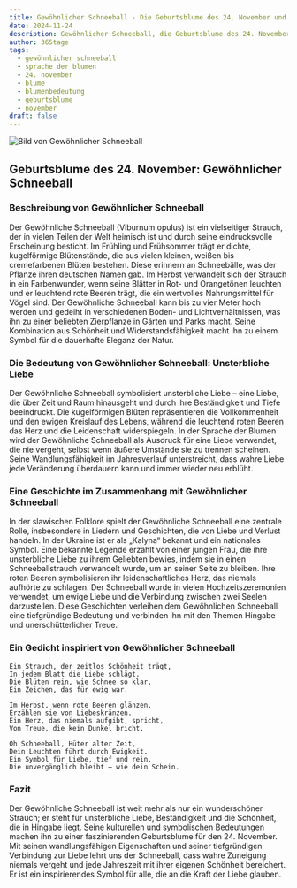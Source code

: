 ```yaml
---
title: Gewöhnlicher Schneeball - Die Geburtsblume des 24. November und ihre Bedeutung
date: 2024-11-24
description: Gewöhnlicher Schneeball, die Geburtsblume des 24. November, symbolisiert Unsterbliche Liebe. Erfahre mehr über ihre Geschichte, Bedeutung und Symbolik in der Sprache der Blumen.
author: 365tage
tags:
  - gewöhnlicher schneeball
  - sprache der blumen
  - 24. november
  - blume
  - blumenbedeutung
  - geburtsblume
  - november
draft: false
---
```


![Bild von Gewöhnlicher Schneeball](https://cdn.pixabay.com/photo/2019/05/19/21/28/viburnum-4215322_640.jpg#center)


## Geburtsblume des 24. November: Gewöhnlicher Schneeball

### Beschreibung von Gewöhnlicher Schneeball

Der Gewöhnliche Schneeball (Viburnum opulus) ist ein vielseitiger Strauch, der in vielen Teilen der Welt heimisch ist und durch seine eindrucksvolle Erscheinung besticht. Im Frühling und Frühsommer trägt er dichte, kugelförmige Blütenstände, die aus vielen kleinen, weißen bis cremefarbenen Blüten bestehen. Diese erinnern an Schneebälle, was der Pflanze ihren deutschen Namen gab. Im Herbst verwandelt sich der Strauch in ein Farbenwunder, wenn seine Blätter in Rot- und Orangetönen leuchten und er leuchtend rote Beeren trägt, die ein wertvolles Nahrungsmittel für Vögel sind. Der Gewöhnliche Schneeball kann bis zu vier Meter hoch werden und gedeiht in verschiedenen Boden- und Lichtverhältnissen, was ihn zu einer beliebten Zierpflanze in Gärten und Parks macht. Seine Kombination aus Schönheit und Widerstandsfähigkeit macht ihn zu einem Symbol für die dauerhafte Eleganz der Natur.

### Die Bedeutung von Gewöhnlicher Schneeball: Unsterbliche Liebe

Der Gewöhnliche Schneeball symbolisiert unsterbliche Liebe – eine Liebe, die über Zeit und Raum hinausgeht und durch ihre Beständigkeit und Tiefe beeindruckt. Die kugelförmigen Blüten repräsentieren die Vollkommenheit und den ewigen Kreislauf des Lebens, während die leuchtend roten Beeren das Herz und die Leidenschaft widerspiegeln. In der Sprache der Blumen wird der Gewöhnliche Schneeball als Ausdruck für eine Liebe verwendet, die nie vergeht, selbst wenn äußere Umstände sie zu trennen scheinen. Seine Wandlungsfähigkeit im Jahresverlauf unterstreicht, dass wahre Liebe jede Veränderung überdauern kann und immer wieder neu erblüht.

### Eine Geschichte im Zusammenhang mit Gewöhnlicher Schneeball

In der slawischen Folklore spielt der Gewöhnliche Schneeball eine zentrale Rolle, insbesondere in Liedern und Geschichten, die von Liebe und Verlust handeln. In der Ukraine ist er als „Kalyna“ bekannt und ein nationales Symbol. Eine bekannte Legende erzählt von einer jungen Frau, die ihre unsterbliche Liebe zu ihrem Geliebten bewies, indem sie in einen Schneeballstrauch verwandelt wurde, um an seiner Seite zu bleiben. Ihre roten Beeren symbolisieren ihr leidenschaftliches Herz, das niemals aufhörte zu schlagen. Der Schneeball wurde in vielen Hochzeitszeremonien verwendet, um ewige Liebe und die Verbindung zwischen zwei Seelen darzustellen. Diese Geschichten verleihen dem Gewöhnlichen Schneeball eine tiefgründige Bedeutung und verbinden ihn mit den Themen Hingabe und unerschütterlicher Treue.

### Ein Gedicht inspiriert von Gewöhnlicher Schneeball

```
Ein Strauch, der zeitlos Schönheit trägt,
In jedem Blatt die Liebe schlägt.
Die Blüten rein, wie Schnee so klar,
Ein Zeichen, das für ewig war.

Im Herbst, wenn rote Beeren glänzen,
Erzählen sie von Liebeskränzen.
Ein Herz, das niemals aufgibt, spricht,
Von Treue, die kein Dunkel bricht.

Oh Schneeball, Hüter alter Zeit,
Dein Leuchten führt durch Ewigkeit.
Ein Symbol für Liebe, tief und rein,
Die unvergänglich bleibt – wie dein Schein.
```

### Fazit

Der Gewöhnliche Schneeball ist weit mehr als nur ein wunderschöner Strauch; er steht für unsterbliche Liebe, Beständigkeit und die Schönheit, die in Hingabe liegt. Seine kulturellen und symbolischen Bedeutungen machen ihn zu einer faszinierenden Geburtsblume für den 24. November. Mit seinen wandlungsfähigen Eigenschaften und seiner tiefgründigen Verbindung zur Liebe lehrt uns der Schneeball, dass wahre Zuneigung niemals vergeht und jede Jahreszeit mit ihrer eigenen Schönheit bereichert. Er ist ein inspirierendes Symbol für alle, die an die Kraft der Liebe glauben.